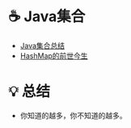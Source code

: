 # ☕️ Java集合

* [Java集合总结](/notes/Java集合总结.md)
* [HashMap的前世今生](/notes/HashMap的前世今生.md)

# 💡 总结

- 你知道的越多，你不知道的越多。

